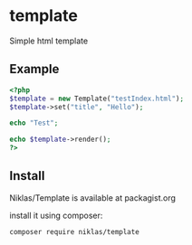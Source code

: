 # template
Simple html template

## Example
```php
<?php
$template = new Template("testIndex.html");
$template->set("title", "Hello");

echo "Test";

echo $template->render();
?>
```

## Install

Niklas/Template is available at packagist.org

install it using composer:

```
composer require niklas/template
```
